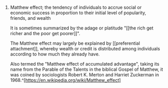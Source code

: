 1. Matthew effect; the tendency of individuals to accrue social or economic success in proportion to their initial level of popularity, friends, and wealth
   
   It is sometimes summarized by the adage or platitude "[[the rich get richer and the poor get poorer]]".
   
   The Matthew effect may largely be explained by [[preferential attachment]], whereby wealth or credit is distributed among individuals according to how much they already have.
   
   Also termed the "Matthew effect of accumulated advantage", taking its name from the Parable of the Talents in the biblical Gospel of Matthew, it was coined by sociologists Robert K. Merton and Harriet Zuckerman in 1968.^[https://en.wikipedia.org/wiki/Matthew_effect]